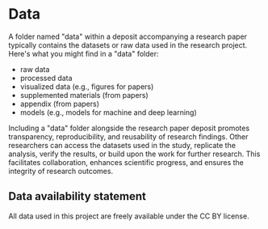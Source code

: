 # Data

A folder named "data" within a deposit accompanying a research paper typically contains the datasets or raw data used in the research project. Here's what you might find in a "data" folder:
* raw data
* processed data
* visualized data (e.g., figures for papers)
* supplemented materials (from papers)
* appendix (from papers)
* models (e.g., models for machine and deep learning)

Including a "data" folder alongside the research paper deposit promotes transparency, reproducibility, and reusability of research findings. Other researchers can access the datasets used in the study, replicate the analysis, verify the results, or build upon the work for further research. This facilitates collaboration, enhances scientific progress, and ensures the integrity of research outcomes.

## Data availability statement

All data used in this project are freely available under the CC BY license.
